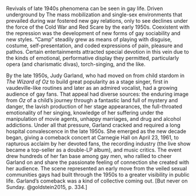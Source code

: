 Revivals of late 1940s phenomena can be seen in gay life. Driven underground by The mass mobilization and single-sex environments that prevailed during war fostered  new gay relations, only to see declines under the force of the Cold War and Red Scare by the early 1950s. Coexistent with the repression was the development of new forms of gay sociability and new styles. “Camp” steadily grew as means of playing with disguise, costume, self-presentation, and coded expressions of pain, pleasure and pathos.  Certain entertainments attracted special devotion in this vein due to the kinds of emotional, performative display they permitted, particularly opera (and charismatic divas), torch-singing, and the like.

By the late 1950s, Judy Garland, who had moved on from child stardom in *The Wizard of Oz* to build great popularity as a stage singer, first in vaudeville-like routines and later as an admired vocalist, had a growing audience of gay fans.  That appeal had diverse sources:  the enduring image from *Oz* of a child’s journey through a fantastic land full of mystery and danger, the lavish production of her stage appearances, the full-throated emotionality of her singing, knowledge of her suffering under the manipulation of movie agents, unhappy marriages, and drug and alcohol addictions.  Under all that pressure, Garland cracked and required a long hospital convalescence in the late 1950s.  She emerged as the new decade began, giving a comeback concert at Carnegie Hall on April 23, 1961, to rapturous acclaim by her devoted fans, the recording industry (the live show became a top-seller as a double-LP album), and music critics.  The event drew hundreds of her fan base among gay men, who rallied to cheer Garland on and share the passionate feeling of connection she created with her audience.  The scene represented an early move from the veiled sexual communities gays had built through the 1950s to a greater visibility in public life.  Garland’s comeback was a kind of collective coming out. [But never on Sunday. @goldstein2015, p. 334.]
